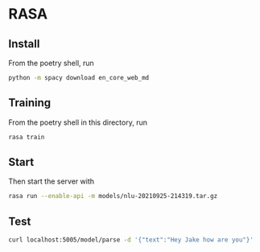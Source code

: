 # RASA

## Install

From the poetry shell, run
```bash
python -m spacy download en_core_web_md
```

## Training

From the poetry shell in this directory, run 

```bash
rasa train
```

## Start

Then start the server with

```bash
rasa run --enable-api -m models/nlu-20210925-214319.tar.gz
```

## Test

```bash
curl localhost:5005/model/parse -d '{"text":"Hey Jake how are you"}'
```
